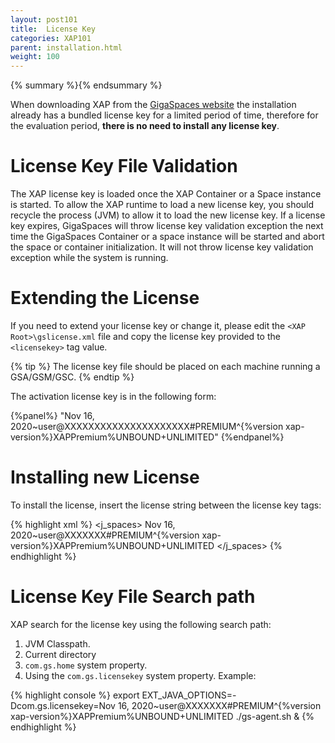 ```yaml
---
layout: post101
title:  License Key
categories: XAP101
parent: installation.html
weight: 100
---
```


{% summary %}{% endsummary %}


When downloading   XAP from the [GigaSpaces website](http://www.gigaspaces.com/LatestProductVersion) the installation already has a bundled license key for a limited period of time, therefore for the evaluation period, **there is no need to install any license key**.

# License Key File Validation

The XAP license key is loaded once the XAP Container or a Space instance is started. To allow the XAP runtime to load a new license key, you should recycle the process (JVM) to allow it to load the new license key. If a license key expires, GigaSpaces will throw license key validation exception the next time the GigaSpaces Container or a space instance will be started and abort the space or container initialization. It will not throw license key validation exception while the system is running.

# Extending the License

If you need to extend your license key or change it, please edit the `<XAP Root>\gslicense.xml` file and copy the license key provided to the `<licensekey>` tag value.

{% tip %}
The license key file should be placed on each machine running a GSA/GSM/GSC.
{% endtip %}

The activation license key is in the following form:

{%panel%}
"Nov 16, 2020~user@XXXXXXXXXXXXXXXXXXXXX#PREMIUM^{%version xap-version%}XAPPremium%UNBOUND+UNLIMITED"
{%endpanel%}

# Installing new License

To install the license, insert the license string between the license key tags:

{% highlight xml %}
<com>
  <j_spaces>
        <kernel>
          <licensekey>Nov 16, 2020~user@XXXXXXX#PREMIUM^{%version xap-version%}XAPPremium%UNBOUND+UNLIMITED</licensekey>
       </kernel>
  </j_spaces>
</com>
{% endhighlight %}

# License Key File Search path

XAP search for the license key using the following search path:

1. JVM Classpath.
1. Current directory
1. `com.gs.home` system property.
1. Using the `com.gs.licensekey` system property. Example:

{% highlight console %}
export EXT_JAVA_OPTIONS=-Dcom.gs.licensekey=Nov 16, 2020~user@XXXXXXX#PREMIUM^{%version xap-version%}XAPPremium%UNBOUND+UNLIMITED
./gs-agent.sh &
{% endhighlight %}

